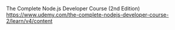 The Complete Node.js Developer Course (2nd Edition)
https://www.udemy.com/the-complete-nodejs-developer-course-2/learn/v4/content
